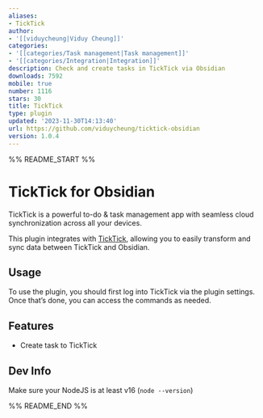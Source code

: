 ```yaml
---
aliases:
- TickTick
author:
- '[[viduycheung|Viduy Cheung]]'
categories:
- '[[categories/Task management|Task management]]'
- '[[categories/Integration|Integration]]'
description: Check and create tasks in TickTick via Obsidian
downloads: 7592
mobile: true
number: 1116
stars: 30
title: TickTick
type: plugin
updated: '2023-11-30T14:13:40'
url: https://github.com/viduycheung/ticktick-obsidian
version: 1.0.4
---
```


%% README_START %%

# TickTick for Obsidian

TickTick is a powerful to-do & task management app with seamless cloud synchronization across all your devices.

This plugin integrates with [TickTick](https://ticktick.com), allowing you to easily transform and sync data between TickTick and Obsidian.

## Usage

To use the plugin, you should first log into TickTick via the plugin settings. Once that’s done, you can access the commands as needed.

## Features

-   Create task to TickTick

## Dev Info

Make sure your NodeJS is at least v16 (`node --version`)


%% README_END %%
